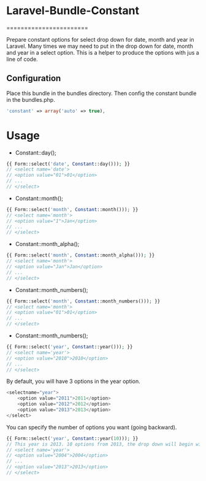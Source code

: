 # Laravel-Bundle-Constant
=======================

Prepare constant options for select drop down for date, month and year in Laravel. Many times we may need to put in the drop down for date, month and year in a select option. This is a helper to produce the options with jus a line of code. 


## Configuration

Place this bundle in the bundles directory. Then config the constant bundle in the bundles.php.

```php
'constant' => array('auto' => true),
```

# Usage 

- Constant::day();

```php
{{ Form::select('date', Constant::day())); }}
// <select name='date'> 
// <option value="01">01</option>
// ...
// </select>
```

- Constant::month();

```php
{{ Form::select('month', Constant::month())); }}
// <select name='month'> 
// <option value="1">Jan</option>
// ...
// </select>
```

- Constant::month_alpha();

```php
{{ Form::select('month', Constant::month_alpha())); }}
// <select name='month'> 
// <option value="Jan">Jan</option>
// ...
// </select>
```

- Constant::month_numbers();

```php
{{ Form::select('month', Constant::month_numbers())); }}
// <select name='month'> 
// <option value="01">01</option>
// ...
// </select>
```

- Constant::month_numbers();

```php
{{ Form::select('year', Constant::year())); }}
// <select name='year'> 
// <option value="2010">2010</option>
// ...
// </select>
```

By default, you will have 3 options in the year option. 

```php
<selectname="year">
	<option value="2011">2011</option>
	<option value="2012">2012</option>
	<option value="2013">2013</option>
</select>
```

You can specify the number of options you want (going backward).
```php
{{ Form::select('year', Constant::year(10))); }}
// This year is 2013. 10 options from 2013, the drop down will begin with 2004.
// <select name='year'> 
// <option value="2004">2004</option>
// ...
// <option value="2013">2013</option>
// </select>
```

